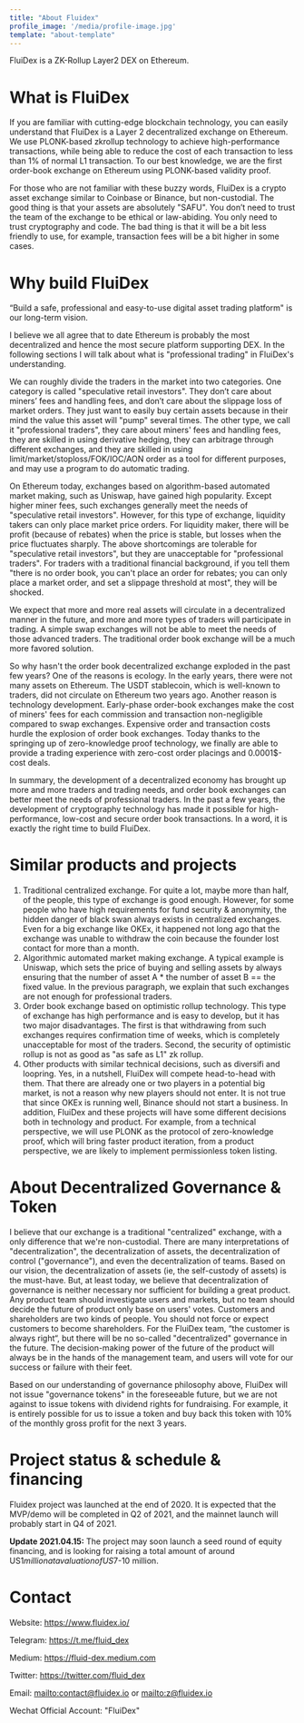 ```yaml
---
title: "About Fluidex"
profile_image: '/media/profile-image.jpg'
template: "about-template"
---
```


FluiDex is a ZK-Rollup Layer2 DEX on Ethereum.

# What is FluiDex

If you are familiar with cutting-edge blockchain technology, you can easily understand that FluiDex is a Layer 2 decentralized exchange on Ethereum. We use PLONK-based zkrollup technology to achieve high-performance transactions, while being able to reduce the cost of each transaction to less than 1% of normal L1 transaction. To our best knowledge, we are the first order-book exchange on Ethereum using PLONK-based validity proof.

For those who are not familiar with these buzzy words, FluiDex is a crypto asset exchange similar to Coinbase or Binance, but non-custodial. The good thing is that your assets are absolutely "SAFU". You don’t need to trust the team of the exchange to be ethical or law-abiding. You only need to trust cryptography and code. The bad thing is that it will be a bit less friendly to use, for example, transaction fees will be a bit higher in some cases.

# Why build FluiDex

“Build a safe, professional and easy-to-use digital asset trading platform" is our long-term vision.

I believe we all agree that to date Ethereum is probably the most decentralized and hence the most secure platform supporting DEX. In the following sections I will talk about what is "professional trading" in FluiDex's understanding.

We can roughly divide the traders in the market into two categories. One category is called "speculative retail investors". They don’t care about miners’ fees and handling fees, and don’t care about the slippage loss of market orders. They just want to easily buy certain assets because in their mind the value this asset will "pump" several times. The other type, we call it "professional traders", they care about miners' fees and handling fees, they are skilled in using derivative hedging, they can arbitrage through different exchanges, and they are skilled in using limit/market/stoploss/FOK/IOC/AON order as a tool for different purposes, and may use a program to do automatic trading.

On Ethereum today, exchanges based on algorithm-based automated market making, such as Uniswap, have gained high popularity. Except higher miner fees, such exchanges generally meet the needs of "speculative retail investors". However, for this type of exchange, liquidity takers can only place market price orders. For liquidity maker, there will be profit (because of rebates) when the price is stable, but losses when the price fluctuates sharply. The above shortcomings are tolerable for "speculative retail investors", but they are unacceptable for "professional traders". For traders with a traditional financial background, if you tell them "there is no order book, you can't place an order for rebates; you can only place a market order, and set a slippage threshold at most", they will be shocked.

We expect that more and more real assets will circulate in a decentralized manner in the future, and more and more types of traders will participate in trading. A simple swap exchanges will not be able to meet the needs of those advanced traders. The traditional order book exchange will be a much more favored solution.

So why hasn't the order book decentralized exchange exploded in the past few years? One of the reasons is ecology. In the early years, there were not many assets on Ethereum. The USDT stablecoin, which is well-known to traders, did not circulate on Ethereum two years ago. Another reason is technology development. Early-phase order-book exchanges make the cost of miners' fees for each commission and transaction non-negligible compared to swap exchanges. Expensive order and transaction costs hurdle the explosion of order book exchanges. Today thanks to the springing up of zero-knowledge proof technology, we finally are able to provide a trading experience with zero-cost order placings and 0.0001$-cost deals.

In summary, the development of a decentralized economy has brought up more and more traders and trading needs, and order book exchanges can better meet the needs of professional traders. In the past a few years, the development of cryptography technology has made it possible for high-performance, low-cost and secure order book transactions. In a word, it is exactly the right time to build FluiDex.

# Similar products and projects

1. Traditional centralized exchange. For quite a lot, maybe more than half, of the people, this type of exchange is good enough. However, for some people who have high requirements for fund security & anonymity, the hidden danger of black swan always exists in centralized exchanges. Even for a big exchange like OKEx, it happened not long ago that the exchange was unable to withdraw the coin because the founder lost contact for more than a month.
2. Algorithmic automated market making exchange. A typical example is Uniswap, which sets the price of buying and selling assets by always ensuring that the number of asset A \* the number of asset B == the fixed value. In the previous paragraph, we explain that such exchanges are not enough for professional traders.
3. Order book exchange based on optimistic rollup technology. This type of exchange has high performance and is easy to develop, but it has two major disadvantages. The first is that withdrawing from such exchanges requires confirmation time of weeks, which is completely unacceptable for most of the traders. Second, the security of optimistic rollup is not as good as "as safe as L1" zk rollup.
4. Other products with similar technical decisions, such as diversifi and loopring. Yes, in a nutshell, FluiDex will compete head-to-head with them. That there are already one or two players in a potential big market, is not a reason why new players should not enter. It is not true that since OKEx is running well, Binance should not start a business. In addition, FluiDex and these projects will have some different decisions both in technology and product. For example, from a technical perspective, we will use PLONK as the protocol of zero-knowledge proof, which will bring faster product iteration, from a product perspective, we are likely to implement permissionless token listing.

# About Decentralized Governance & Token

I believe that our exchange is a traditional "centralized" exchange, with a only difference that we're non-custodial. There are many interpretations of "decentralization", the decentralization of assets, the decentralization of control ("governance"), and even the decentralization of teams. Based on our vision, the decentralization of assets (ie, the self-custody of assets) is the must-have. But, at least today, we believe that decentralization of governance is neither necessary nor sufficient for building a great product. Any product team should investigate users and markets, but no team should decide the future of product only base on users' votes. Customers and shareholders are two kinds of people. You should not force or expect customers to become shareholders. For the FluiDex team, “the customer is always right“, but there will be no so-called "decentralized" governance in the future. The decision-making power of the future of the product will always be in the hands of the management team, and users will vote for our success or failure with their feet.

Based on our understanding of governance philosophy above, FluiDex will not issue "governance tokens" in the foreseeable future, but we are not against to issue tokens with dividend rights for fundraising. For example, it is entirely possible for us to issue a token and buy back this token with 10% of the monthly gross profit for the next 3 years.

# Project status & schedule & financing

Fluidex project was launched at the end of 2020. It is expected that the MVP/demo will be completed in Q2 of 2021, and the mainnet launch will probably start in Q4 of 2021.

__Update 2021.04.15:__
The project may soon launch a seed round of equity financing, and is looking for raising a total amount of around US$1 million at a valuation of US$7-10 million.

# Contact

Website: <https://www.fluidex.io/>

Telegram: <https://t.me/fluid_dex>

Medium: <https://fluid-dex.medium.com>

Twitter: <https://twitter.com/fluid_dex>

Email: <mailto:contact@fluidex.io> or <mailto:z@fluidex.io> 

Wechat Official Account: "FluiDex"
